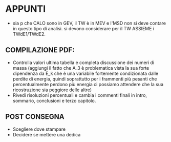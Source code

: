 # APPUNTI
- sia p che CALO sono in GEV, il TW è in MEV e l'MSD non si deve contare in questo tipo di analisi. si devono considerare per il TW ASSIEME i TWdE1/TWdE2.

## COMPILAZIONE PDF:

- Controlla valori ultima tabella e completa discussione dei numeri di massa (aggiungi il fatto che A_3 è problematica vista la sua forte dipendenza da E_k che è una variabile fortemente condizionata dalle perdite di energia, quindi soprattutto per i frammenti più pesanti che percentualmente perdono più energia ci possiamo attendere che la sua ricostruzione sia peggiore delle altre)
- Rivedi risoluzioni percentuali e cambia i commenti finali in intro, sommario, conclusioni e terzo capitolo.

## POST CONSEGNA

- Scegliere dove stampare
- Decidere se mettere una dedica
